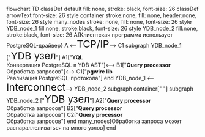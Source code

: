 flowchart TD
    classDef default fill: none, stroke: black, font-size: 26
    classDef arrowText font-size: 26
    style container stroke:none, fill: none, header:none, font-size: 26
    style many_nodes stroke: none, fill: none, font-size: 26
    style YDB_node_1 fill:none, stroke:black, font-size: 26
    style YDB_node_2 fill:none, stroke:black, font-size: 26
    A{Клиентская программа использует PostgreSQL-драйвер}
    A <--<span style='font-size:26px;'>TCP/IP</span>--> C1
    subgraph YDB_node_1 ["<span style='font-size:26px;'>YDB узел</span>"]
        A1["**YQL**<br>Конвертация PostgreSQL в YDB AST"]<-->
        B1["**Query processor**<br>Обработка запросов"]<-->
        C1["**pgwire lib**<br>Реализация PostgreSQL-протокола"]
    end
    YDB_node_1 <--<span style='font-size:26px;'>Interconnect</span>--> YDB_node_2
    subgraph container[" "]
        subgraph YDB_node_2 ["<span style='font-size:26px;'>YDB узел</span>"]
            A2["**Query processor**<br>Обработка запросов"]
            B2["**Query processor**<br>Обработка запросов"]
            C2["**Query processor**<br>Обработка запросов"]
        end
        many_nodes[Обработка запроса может распараллеливаться на много узлов]
    end